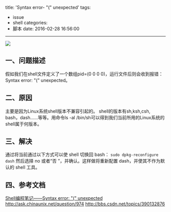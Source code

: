 title: 'Syntax error- "(" unexpected'
tags:
  - issue
  - shell
categories:
  - 脚本
date: 2016-02-28 16:56:00
---

<img src="/asserts/images/logo/bash.png" class="img-logo img-center" />


## 一、问题描述
假如我们在shell文件定义了一个数组pid=(0 0 0 0)，运行文件后则会收到报错：Syntax error: "(" unexpected。


## 二、原因
主要是因为Linux系统shell版本不兼容引起的。 shell的版本有sh,ksh,csh, bash，dash……等等。用命令ls -al /bin/sh可以得到我们当前所用的Linux系统的shell属于何版本。


## 三、解决
通过将当前通过以下方式可以使 shell 切换回 bash：
`sudo dpkg-reconfigure dash`
然后选择 no 或者“否 ”，并确认。这样做将重新配置 dash，并使其不作为默认的 shell 工具。


## 四、参考文档
[Shell编程笔记——Syntax error: "(" unexpected](http://blog.csdn.net/breeze5428/article/details/27353583)
http://ask.chinaunix.net/question/974
http://bbs.csdn.net/topics/390132876
